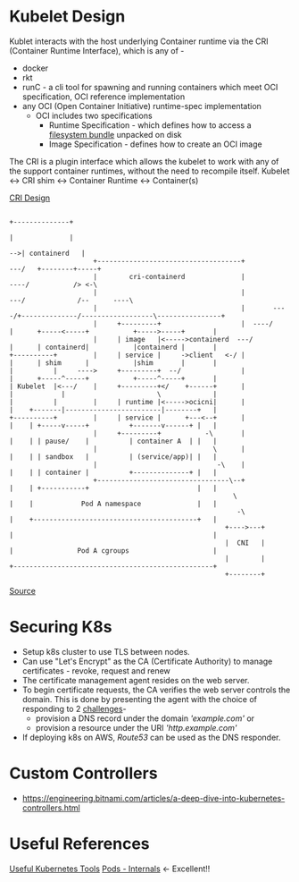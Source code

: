 # Kubelet Design
Kublet interacts with the host underlying Container runtime via the CRI (Container Runtime Interface), which is any of -
* docker
* rkt
* runC - a cli tool for spawning and running containers which meet OCI specification, OCI reference implementation
* any OCI (Open Container Initiative) runtime-spec implementation
  * OCI includes two specifications
    * Runtime Specification - which defines how to access a [filesystem bundle](https://github.com/opencontainers/runtime-spec/blob/master/bundle.md) unpacked on disk
    * Image Specification - defines how to create an OCI image

The CRI is a plugin interface which allows the kubelet to work with any of the support container runtimes, without the need to recompile itself.
Kubelet <-> CRI shim <-> Container Runtime <-> Container(s)

[CRI Design](https://kubernetes.io/blog/2016/12/container-runtime-interface-cri-in-kubernetes/)

```
                                                                                       +--------------+                    
                                                                                       |              |                    
                                                                                    -->| containerd   |                    
                     +------------------------------------+                     ---/   +--------+-----+                    
                     |        cri-containerd              |                ----/           /> <-\                          
                     |                                    |            ---/             /--      ----\                     
                     |                                    |       ----/+--------------/------------------\----------------+
                     |     +---------+                    |  ----/     |      +-----<-----+           +----->-----+       |
                     |     | image   |<----->containerd  ---/          |      | containerd|           |containerd |       |
+----------+         |     | service |     ->client   <-/ |            |      | shim      |           |shim       |       |
|          |     ---->     +---------+  --/               |            |      +-----^-----+           +-----^-----+       |
| Kubelet  |<---/    |     +---------+</    +------+      |            |            |                       \             |
|          |         |     | runtime |<----->ocicni|      |            |    +-------|------------------------|--------+   |
+----------+         |     | service |      +---<--+      |            |    | +-----v-----+          +-------v------+ |   |
                     |     +---------+           -\       |            |    | | pause/    |          | container A  | |   |
                     |                             \      |            |    | | sandbox   |          | (service/app)| |   |
                     |                              -\    |            |    | | container |          +--------------+ |   |
                     +---------------------------------\--+            |    | +-----------+                           |   |
                                                        \              |    |            Pod A namespace              |   |
                                                         -\            |    +-----------------------------------------+   |
                                                      +---->---+       |                                                  |
                                                      |  CNI   |       |                Pod A cgroups                     |
                                                      |        |       +--------------------------------------------------+
                                                      +--------+                                                           
```
[Source](https://kubernetes.io/blog/2017/11/containerd-container-runtime-options-kubernetes/)

# Securing K8s

* Setup k8s cluster to use TLS between nodes.
* Can use "Let's Encrypt" as the CA (Certificate Authority) to manage certificates - revoke, request and renew 
* The certificate management agent resides on the web server.
* To begin certificate requests, the CA verifies the web server controls the domain. This is done by presenting the agent with the choice of responding to 2 [challenges](https://letsencrypt.org/how-it-works/)-
  * provision a DNS record under the domain *'example.com'* or
  * provision a resource under the URI *'http.example.com'*
* If deploying k8s on AWS, *Route53* can be used as the DNS responder.

# Custom Controllers
* https://engineering.bitnami.com/articles/a-deep-dive-into-kubernetes-controllers.html

# Useful References

[Useful Kubernetes Tools](https://caylent.com/50-useful-kubernetes-tools/)
[Pods - Internals](https://www.ianlewis.org/en/what-are-kubernetes-pods-anyway) <- Excellent!!

